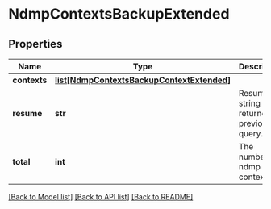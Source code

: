 # NdmpContextsBackupExtended

## Properties
Name | Type | Description | Notes
------------ | ------------- | ------------- | -------------
**contexts** | [**list[NdmpContextsBackupContextExtended]**](NdmpContextsBackupContextExtended.md) |  | [optional] 
**resume** | **str** | Resume string returned by previous query. | [optional] 
**total** | **int** | The number of ndmp contexts. | [optional] 

[[Back to Model list]](../README.md#documentation-for-models) [[Back to API list]](../README.md#documentation-for-api-endpoints) [[Back to README]](../README.md)


